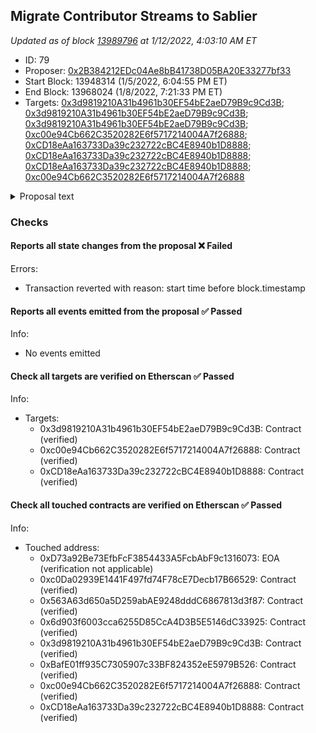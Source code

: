 ## Migrate Contributor Streams to Sablier

_Updated as of block [13989796](https://etherscan.io/block/13989796) at 1/12/2022, 4:03:10 AM ET_

- ID: 79
- Proposer: [0x2B384212EDc04Ae8bB41738D05BA20E33277bf33](https://etherscan.io/address/0x2B384212EDc04Ae8bB41738D05BA20E33277bf33)
- Start Block: 13948314 (1/5/2022, 6:04:55 PM ET)
- End Block: 13968024 (1/8/2022, 7:21:33 PM ET)
- Targets: [0x3d9819210A31b4961b30EF54bE2aeD79B9c9Cd3B](https://etherscan.io/address/0x3d9819210A31b4961b30EF54bE2aeD79B9c9Cd3B#code); [0x3d9819210A31b4961b30EF54bE2aeD79B9c9Cd3B](https://etherscan.io/address/0x3d9819210A31b4961b30EF54bE2aeD79B9c9Cd3B#code); [0x3d9819210A31b4961b30EF54bE2aeD79B9c9Cd3B](https://etherscan.io/address/0x3d9819210A31b4961b30EF54bE2aeD79B9c9Cd3B#code); [0xc00e94Cb662C3520282E6f5717214004A7f26888](https://etherscan.io/address/0xc00e94Cb662C3520282E6f5717214004A7f26888#code); [0xCD18eAa163733Da39c232722cBC4E8940b1D8888](https://etherscan.io/address/0xCD18eAa163733Da39c232722cBC4E8940b1D8888#code); [0xCD18eAa163733Da39c232722cBC4E8940b1D8888](https://etherscan.io/address/0xCD18eAa163733Da39c232722cBC4E8940b1D8888#code); [0xCD18eAa163733Da39c232722cBC4E8940b1D8888](https://etherscan.io/address/0xCD18eAa163733Da39c232722cBC4E8940b1D8888#code); [0xc00e94Cb662C3520282E6f5717214004A7f26888](https://etherscan.io/address/0xc00e94Cb662C3520282E6f5717214004A7f26888#code)

<details>
  <summary>Proposal text</summary>

> # Migrate Contributor Streams to Sablier
> This proposal transfers all existing contributor streaming payments, which are currently indefinite, over to Sablier for one year terms from the start date. The payments remain the same and are calculated assuming there are 6350 blocks per day. 
> 
> On proposal execution, the full amount of Comp required to complete these payments will be transferred to the Sablier contract from Timelock and be linearly streamed to each recipient. If any of the payments are canceled, by the recipient or governance, the remaining Comp will be transferred back to Timelock.
> 
> The final interaction pays Arr00 20 Comp for carrying out this proposal.
> 
> [Discussion](https://www.comp.xyz/t/migrate-gfx-labs-and-gauntlet-comp-streams-over-to-sablier/2785)
> [Sablier Contract](https://etherscan.io/address/0xCD18eAa163733Da39c232722cBC4E8940b1D8888)
</details>

### Checks
#### Reports all state changes from the proposal ❌ Failed
  
Errors:
- Transaction reverted with reason: start time before block.timestamp





#### Reports all events emitted from the proposal ✅ Passed
  




Info:
- No events emitted

#### Check all targets are verified on Etherscan ✅ Passed
  




Info:
- Targets:
    - 0x3d9819210A31b4961b30EF54bE2aeD79B9c9Cd3B: Contract (verified)
    - 0xc00e94Cb662C3520282E6f5717214004A7f26888: Contract (verified)
    - 0xCD18eAa163733Da39c232722cBC4E8940b1D8888: Contract (verified)

#### Check all touched contracts are verified on Etherscan ✅ Passed
  




Info:
- Touched address:
    - 0xD73a92Be73EfbFcF3854433A5FcbAbF9c1316073: EOA (verification not applicable)
    - 0xc0Da02939E1441F497fd74F78cE7Decb17B66529: Contract (verified)
    - 0x563A63d650a5D259abAE9248dddC6867813d3f87: Contract (verified)
    - 0x6d903f6003cca6255D85CcA4D3B5E5146dC33925: Contract (verified)
    - 0x3d9819210A31b4961b30EF54bE2aeD79B9c9Cd3B: Contract (verified)
    - 0xBafE01ff935C7305907c33BF824352eE5979B526: Contract (verified)
    - 0xc00e94Cb662C3520282E6f5717214004A7f26888: Contract (verified)
    - 0xCD18eAa163733Da39c232722cBC4E8940b1D8888: Contract (verified)
